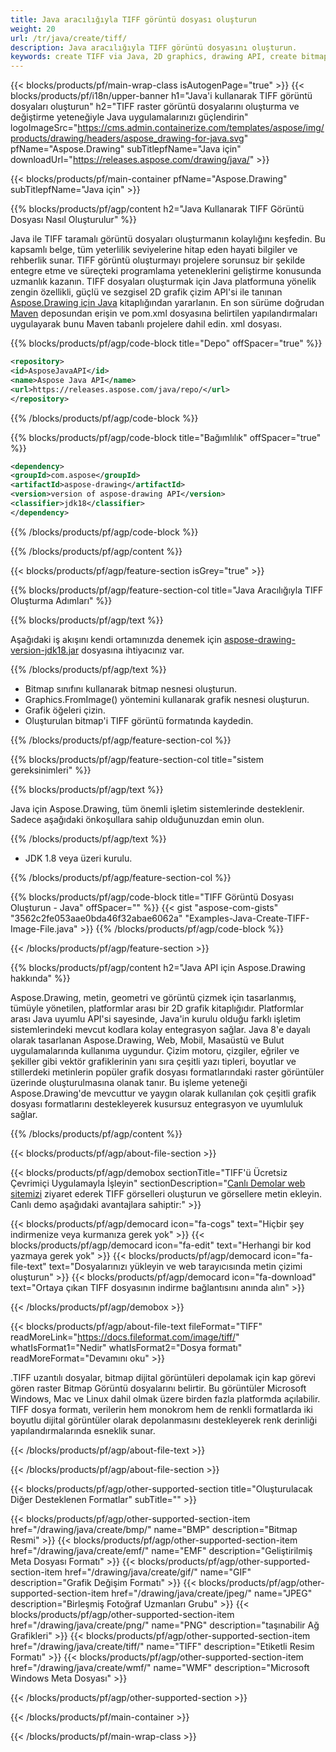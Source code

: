 ```yaml
---
title: Java aracılığıyla TIFF görüntü dosyası oluşturun
weight: 20
url: /tr/java/create/tiff/
description: Java aracılığıyla TIFF görüntü dosyasını oluşturun.
keywords: create TIFF via Java, 2D graphics, drawing API, create bitmap in Java, Drawing Java için, save bitmap, save TIFF image, cross-platform 2D graphic library, Bitmap class, vector graphics drawing, draw text, rendering raster images, TIFF image file
---
```


{{< blocks/products/pf/main-wrap-class isAutogenPage="true" >}}
{{< blocks/products/pf/i18n/upper-banner h1="Java'i kullanarak TIFF görüntü dosyaları oluşturun" h2="TIFF raster görüntü dosyalarını oluşturma ve değiştirme yeteneğiyle Java uygulamalarınızı güçlendirin" logoImageSrc="https://cms.admin.containerize.com/templates/aspose/img/products/drawing/headers/aspose_drawing-for-java.svg" pfName="Aspose.Drawing" subTitlepfName="Java için" downloadUrl="https://releases.aspose.com/drawing/java/" >}}

{{< blocks/products/pf/main-container pfName="Aspose.Drawing" subTitlepfName="Java için" >}}


{{% blocks/products/pf/agp/content h2="Java Kullanarak TIFF Görüntü Dosyası Nasıl Oluşturulur" %}}

Java ile TIFF taramalı görüntü dosyaları oluşturmanın kolaylığını keşfedin. Bu kapsamlı belge, tüm yeterlilik seviyelerine hitap eden hayati bilgiler ve rehberlik sunar. TIFF görüntü oluşturmayı projelere sorunsuz bir şekilde entegre etme ve süreçteki programlama yeteneklerini geliştirme konusunda uzmanlık kazanın. TIFF dosyaları oluşturmak için Java platformuna yönelik zengin özellikli, güçlü ve sezgisel 2D grafik çizim API'si ile tanınan [Aspose.Drawing için Java](https://products.aspose.com/drawing/java) kitaplığından yararlanın. En son sürüme doğrudan [Maven](https://releases.aspose.com/java/repo/com/aspose/aspose-drawing/) deposundan erişin ve pom.xml dosyasına belirtilen yapılandırmaları uygulayarak bunu Maven tabanlı projelere dahil edin. xml dosyası.

{{% blocks/products/pf/agp/code-block title="Depo" offSpacer="true" %}}

```xml
<repository>
<id>AsposeJavaAPI</id>
<name>Aspose Java API</name>
<url>https://releases.aspose.com/java/repo/</url>
</repository>
```

{{% /blocks/products/pf/agp/code-block %}}

{{% blocks/products/pf/agp/code-block title="Bağımlılık" offSpacer="true" %}}

```xml
<dependency>
<groupId>com.aspose</groupId>
<artifactId>aspose-drawing</artifactId>
<version>version of aspose-drawing API</version>
<classifier>jdk18</classifier>
</dependency>
```

{{% /blocks/products/pf/agp/code-block %}}

{{% /blocks/products/pf/agp/content %}}


{{< blocks/products/pf/agp/feature-section isGrey="true" >}}

{{% blocks/products/pf/agp/feature-section-col title="Java Aracılığıyla TIFF Oluşturma Adımları" %}}

{{% blocks/products/pf/agp/text %}}

Aşağıdaki iş akışını kendi ortamınızda denemek için [aspose-drawing-version-jdk18.jar](https://releases.aspose.com/drawing/java/) dosyasına ihtiyacınız var.

{{% /blocks/products/pf/agp/text %}}

+ Bitmap sınıfını kullanarak bitmap nesnesi oluşturun.
+ Graphics.FromImage() yöntemini kullanarak grafik nesnesi oluşturun.
+ Grafik öğeleri çizin.
+ Oluşturulan bitmap'i TIFF görüntü formatında kaydedin.

{{% /blocks/products/pf/agp/feature-section-col %}}

{{% blocks/products/pf/agp/feature-section-col title="sistem gereksinimleri" %}}

{{% blocks/products/pf/agp/text %}}

Java için Aspose.Drawing, tüm önemli işletim sistemlerinde desteklenir. Sadece aşağıdaki önkoşullara sahip olduğunuzdan emin olun.

{{% /blocks/products/pf/agp/text %}}

- JDK 1.8 veya üzeri kurulu.

{{% /blocks/products/pf/agp/feature-section-col %}}

{{% blocks/products/pf/agp/code-block title="TIFF Görüntü Dosyası Oluşturun - Java" offSpacer="" %}}
{{< gist "aspose-com-gists" "3562c2fe053aae0bda46f32abae6062a" "Examples-Java-Create-TIFF-Image-File.java" >}}
{{% /blocks/products/pf/agp/code-block %}}

{{< /blocks/products/pf/agp/feature-section >}}


<!-- aboutfile Starts -->

{{% blocks/products/pf/agp/content h2="Java API için Aspose.Drawing hakkında" %}}

Aspose.Drawing, metin, geometri ve görüntü çizmek için tasarlanmış, tümüyle yönetilen, platformlar arası bir 2D grafik kitaplığıdır. Platformlar arası Java uyumlu API'si sayesinde, Java'in kurulu olduğu farklı işletim sistemlerindeki mevcut kodlara kolay entegrasyon sağlar. Java 8'e dayalı olarak tasarlanan Aspose.Drawing, Web, Mobil, Masaüstü ve Bulut uygulamalarında kullanıma uygundur. Çizim motoru, çizgiler, eğriler ve şekiller gibi vektör grafiklerinin yanı sıra çeşitli yazı tipleri, boyutlar ve stillerdeki metinlerin popüler grafik dosyası formatlarındaki raster görüntüler üzerinde oluşturulmasına olanak tanır. Bu işleme yeteneği Aspose.Drawing'de mevcuttur ve yaygın olarak kullanılan çok çeşitli grafik dosyası formatlarını destekleyerek kusursuz entegrasyon ve uyumluluk sağlar.

{{% /blocks/products/pf/agp/content %}}


{{< blocks/products/pf/agp/about-file-section >}}

{{< blocks/products/pf/agp/demobox sectionTitle="TIFF'ü Ücretsiz Çevrimiçi Uygulamayla İşleyin" sectionDescription="[Canlı Demolar web sitemizi](https://products.aspose.app/drawing) ziyaret ederek TIFF görselleri oluşturun ve görsellere metin ekleyin. Canlı demo aşağıdaki avantajlara sahiptir:" >}}

{{< blocks/products/pf/agp/democard icon="fa-cogs" text="Hiçbir şey indirmenize veya kurmanıza gerek yok" >}}
{{< blocks/products/pf/agp/democard icon="fa-edit" text="Herhangi bir kod yazmaya gerek yok" >}}
{{< blocks/products/pf/agp/democard icon="fa-file-text" text="Dosyalarınızı yükleyin ve web tarayıcısında metin çizimi oluşturun" >}}
{{< blocks/products/pf/agp/democard icon="fa-download" text="Ortaya çıkan TIFF dosyasının indirme bağlantısını anında alın" >}}

{{< /blocks/products/pf/agp/demobox >}}

{{< blocks/products/pf/agp/about-file-text fileFormat="TIFF" readMoreLink="https://docs.fileformat.com/image/tiff/" whatIsFormat1="Nedir" whatIsFormat2="Dosya formatı" readMoreFormat="Devamını oku" >}}

.TIFF uzantılı dosyalar, bitmap dijital görüntüleri depolamak için kap görevi gören raster Bitmap Görüntü dosyalarını belirtir. Bu görüntüler Microsoft Windows, Mac ve Linux dahil olmak üzere birden fazla platformda açılabilir. TIFF dosya formatı, verilerin hem monokrom hem de renkli formatlarda iki boyutlu dijital görüntüler olarak depolanmasını destekleyerek renk derinliği yapılandırmalarında esneklik sunar.

{{< /blocks/products/pf/agp/about-file-text >}}

{{< /blocks/products/pf/agp/about-file-section >}}

<!-- aboutfile Ends -->


{{< blocks/products/pf/agp/other-supported-section title="Oluşturulacak Diğer Desteklenen Formatlar" subTitle="" >}}

{{< blocks/products/pf/agp/other-supported-section-item href="/drawing/java/create/bmp/" name="BMP" description="Bitmap Resmi" >}}
{{< blocks/products/pf/agp/other-supported-section-item href="/drawing/java/create/emf/" name="EMF" description="Geliştirilmiş Meta Dosyası Formatı" >}}
{{< blocks/products/pf/agp/other-supported-section-item href="/drawing/java/create/gif/" name="GIF" description="Grafik Değişim Formatı" >}}
{{< blocks/products/pf/agp/other-supported-section-item href="/drawing/java/create/jpeg/" name="JPEG" description="Birleşmiş Fotoğraf Uzmanları Grubu" >}}
{{< blocks/products/pf/agp/other-supported-section-item href="/drawing/java/create/png/" name="PNG" description="taşınabilir Ağ Grafikleri" >}}
{{< blocks/products/pf/agp/other-supported-section-item href="/drawing/java/create/tiff/" name="TIFF" description="Etiketli Resim Formatı" >}}
{{< blocks/products/pf/agp/other-supported-section-item href="/drawing/java/create/wmf/" name="WMF" description="Microsoft Windows Meta Dosyası" >}}


{{< /blocks/products/pf/agp/other-supported-section >}}

{{< /blocks/products/pf/main-container >}}

{{< /blocks/products/pf/main-wrap-class >}}
